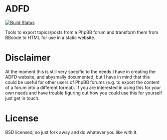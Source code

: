# ADFD

[![Build Status](https://travis-ci.org/ADFD/adfd.svg)](https://travis-ci.org/ADFD/adfd)

Tools to export topics/posts from a PhpBB forum and transform them from BBcode to HTML for use in a static website.

# Disclaimer
At the moment this is still very specific to the needs I have in creating the ADFD website, and abysmally doxumented,  but I have in mind that this could be useful for other users of PhpBB forums (e.g. to export the content of a forum into a different format). If you are interested in using this for your own needs and have trouble figuring out how you could use this for yourself just get in touch.

# License

BSD licensed, so just fork away and do whatever you like with it.
